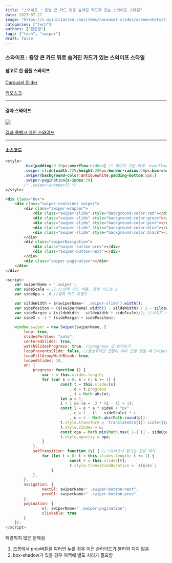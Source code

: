 ```yaml
---
title: "스와이프 : 중앙 큰 카드 뒤로 숨겨진 카드가 있는 스와이프 스타일"
date: 2023-07-27
image: "https://s.uiinitiative.com/items/carousel-slider/screenshots/2.jpg"
categories: ["tech"]
authors: ["한은정"]
tags: ["tech", "swiper"]
draft: false
---
```


### 스와이프 : 중앙 큰 카드 뒤로 숨겨진 카드가 있는 스와이프 스타일

#### 참고로 한 샘플 스와이프

[Carousel Slider](https://uiinitiative.com/catalog/carousel-slider)

[키오스크](http://192.168.0.5:8888/NH/nh_kiosk/contents/html/KBNW1P.html)

---

#### 결과 스와이프
![](assets/2023-07-27-14-36-42.png)

[결과 콕뱅크 메인 스와이프](http://192.168.0.5:8888/NH/cok/project/pub/MN/UI-MN-0005.html)

---

#### 소스코드
```css
<style>
		.box{padding:0 20px;overflow:hidden} /* 페이지 기본 여백. overflow:hidden 넣지 않으면 cancelable=false 스크립트 에러 */ 
		.swiper-slide{width:72%;height:200px;border-radius:30px;box-shadow:0px 2px 5px 0px rgba(41, 58, 88, 0.5)} /* 중앙 사이즈 기준(1)으로 width 지정. 이밎 늘어날 경우 height:auto */
		.swiper{background-color:antiquewhite;padding-bottom:5px;}
		.swiper-pagination{z-index:30}
		/* .swiper-wrapper{} */
</style>
```

```html
<div class="box">
	<div class="swiper-container swiper">
		<div class="swiper-wrapper">
			<div class="swiper-slide" style="background-color:red"></div>
			<div class="swiper-slide" style="background-color:green"></div>
			<div class="swiper-slide" style="background-color:pink"></div>
			<div class="swiper-slide" style="background-color:blue"></div>
			<div class="swiper-slide" style="background-color:black"></div>
		</div>
		<div class="swiperNavigation">
			<div class="swiper-button-prev"></div>
			<div class="swiper-button-next"></div>
		</div>
		<div class="swiper-pagination"></div>
	</div>
</div>
```



```js
<script>
	var swiperName = '.swiper';
	var sideScale = .7 //양쪽 카드 비율, 중앙 카드는 1
	var sideOpa = .6 //양쪽 카드 투명도

	var sildeWidth = $(swiperName+' .swiper-slide').width();
	var sidePositon = ($(swiperName).width() - sildeWidth) / 2 - sildeWidth; //사이트 스케일 1일 경우 위치px
	var sideMargin = (sildeWidth - sildeWidth * sideScale)/2; //사이드 스케일에 따른 추가 여백 계산
	var sideX = -1 * (sideMargin + sidePositon);
	
	window.swiper = new Swiper(swiperName, {
		loop: true,
		slidesPerView: "auto",
		centeredSlides: true,
		watchSlidesProgress: true, //progress 값 받아오기
		loopPreventsSlide: false, //활성화되면 전환이 이미 진행 중일 때 Swiper 슬라이드 이전/다음 전환을 방지합니다( loop활성화되면 효과가 있음).
		loopFillGroupWithBlank: true,
		loopedSlides: 10,
		on: {
			progress: function () {
				var r = this.slides.length;
				for (var s = 0; s < r; s += 1) {
						const t = this.slides[s]
							, o = t.progress
							, i = Math.abs(o);
						let a = 1;
						i > 1 && (a = .3 * (i - 1) + 1);
						const l = o * a * sideX + "px"
							, c = 1 - (1 - sideScale) * i
							, u = r - Math.abs(Math.round(o));
						t.style.transform = `translateX(${l}) scale(${c})`,
						t.style.zIndex = u;
						const opa = Math.min(Math.max( 1-( (1 - sideOpa) * i), 0), 1);
						t.style.opacity = opa;
				}
			},
			setTransition: function (s) { //스와이프시 튕기는 현상 제거
				for (let t = 0; t < this.slides.length; t += 1) {
							const r = this.slides[t];
							r.style.transitionDuration = `${s}ms`;
					}
			},
		},	
		navigation: {
				nextEl: swiperName+" .swiper-button-next",
				prevEl: swiperName+" .swiper-button-prev"
		},
		pagination: {
				el: swiperName+" .swiper-pagination",
				clickable: true
		}
	});
</script>
```

해결되지 않은 문제점
1. 크롬에서 prev버튼을 여러번 누를 경우 이전 슬라이드가 불러와 지지 않음
2. box-shadow가 있을 경우 여백에 별도 처리가 필요함
